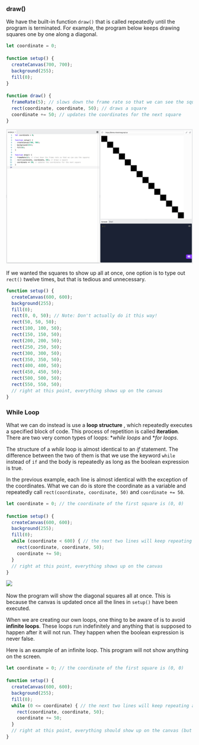 ### draw()

We have the built-in function `draw()` that is called repeatedly until the program is terminated. For example, the program below keeps drawing squares one by one along a diagonal.

```js
let coordinate = 0;

function setup() {
  createCanvas(700, 700);
  background(255);
  fill(0);
}

function draw() {
  frameRate(5); // slows down the frame rate so that we can see the squares
  rect(coordinate, coordinate, 50); // draws a square
  coordinate += 50; // updates the coordinates for the next square
}
```

![](../../Images/Diagonal_Squares_1.png)

If we wanted the squares to show up all at once, one option is to type out `rect()` twelve times, but that is tedious and unnecessary. 

```js
function setup() {
  createCanvas(600, 600);
  background(255);
  fill(0);
  rect(0, 0, 50); // Note: Don't actually do it this way!
  rect(50, 50, 50);
  rect(100, 100, 50);
  rect(150, 150, 50);
  rect(200, 200, 50);
  rect(250, 250, 50);
  rect(300, 300, 50);
  rect(350, 350, 50);
  rect(400, 400, 50);
  rect(450, 450, 50);
  rect(500, 500, 50);
  rect(550, 550, 50);
  // right at this point, everything shows up on the canvas
}
```

### While Loop

What we can do instead is use a **loop structure** , which repeatedly executes a specified block of code. This process of repetition is called **iteration**. There are two very comon types of loops: ***while* loops* and ***for* loops*.

The structure of a *while* loop is almost identical to an *if* statement. The difference between the two of them is that we use the keyword `while` instead of `if` and the body is repeatedly as long as the boolean expression is true.

In the previous example, each line is almost identical with the exception of the coordinates. What we can do is store the coordinate as a variable and repeatedly call `rect(coordinate, coordinate, 50)` and `coordinate += 50`.

```js
let coordinate = 0; // the coordinate of the first square is (0, 0)

function setup() {
  createCanvas(600, 600);
  background(255);
  fill(0);
  while (coordinate < 600) { // the next two lines will keep repeating as long as coordinate < 600
    rect(coordinate, coordinate, 50); 
    coordinate += 50;
  }
  // right at this point, everything shows up on the canvas
}
```

![](../../Images/Diagonal_Squares1.png)


Now the program will show the diagonal squares all at once. This is because the canvas is updated once all the lines in `setup()` have been executed.

When we are creating our own loops, one thing to be aware of is to avoid **infinite loops**. These loops run indefinitely and anything that is supposed to happen after it will not run. They happen when the boolean expression is never false. 

Here is an example of an infinite loop. This program will not show anything on the screen.

```js
let coordinate = 0; // the coordinate of the first square is (0, 0)

function setup() {
  createCanvas(600, 600);
  background(255);
  fill(0);
  while (0 <= coordinate) { // the next two lines will keep repeating as long as 0 <= coordinate (which is always!)
    rect(coordinate, coordinate, 50); 
    coordinate += 50;
  }
  // right at this point, everything should show up on the canvas (but it doesn't!)
}
```

